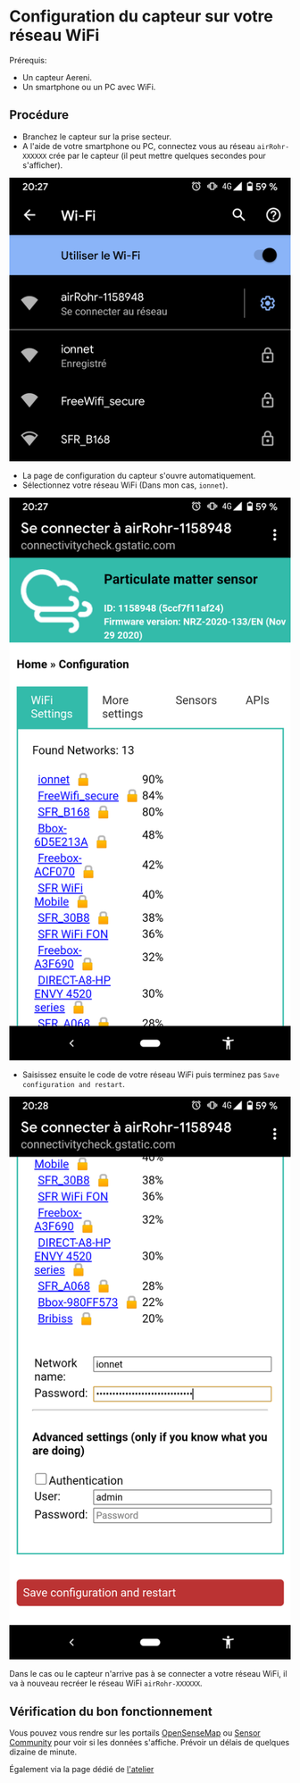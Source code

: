 # Configuration du capteur sur votre réseau WiFi

Prérequis:

- Un capteur Aereni.
- Un smartphone ou un PC avec WiFi.

## Procédure 

- Branchez le capteur sur la prise secteur.
- A l'aide de votre smartphone ou PC, connectez vous au réseau `airRohr-XXXXXX` crée par le capteur (il peut mettre quelques secondes pour s'afficher).

![Configuration WiFi](Media/configuration_wifi_01.png)

- La page de configuration du capteur s'ouvre automatiquement.
- Sélectionnez votre réseau WiFi (Dans mon cas, `ionnet`).

![Configuration WiFi](Media/configuration_wifi_02.png)

- Saisissez ensuite le code de votre réseau WiFi puis terminez pas `Save configuration and restart`.

![Configuration WiFi](Media/configuration_wifi_03.png)


Dans le cas ou le capteur n'arrive pas à se connecter a votre réseau WiFi, il va à nouveau recréer le réseau WiFi `airRohr-XXXXXX`.

## Vérification du bon fonctionnement

Vous pouvez vous rendre sur les portails [OpenSenseMap](https://opensensemap.org/) ou [Sensor Community](http://maps.sensor.community/) pour voir si les données s'affiche. Prévoir un délais de quelques dizaine de minute.

Également via la page dédié de [l'atelier](https://atelier-solidaire-saint-ouen.org/)
